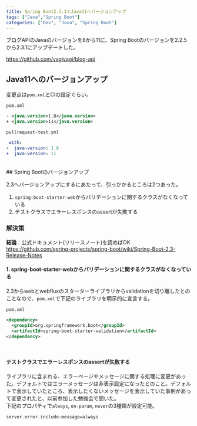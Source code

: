```yaml
---
title: Spring Boot2.3.1とJava11へバージョンアップ
tags: ["Java","Spring Boot"]
categories: ["Dev", "Java", "Spring Boot"]
---
```


ブログAPIのJavaのバージョンを8から11に、Spring Bootのバージョンを2.2.5から2.3.1にアップデートした。

https://github.com/vagivagi/blog-api

## Java11へのバージョンアップ

変更点は`pom.xml`とCIの設定ぐらい。

`pom.xml`
``` xml
- <java.version>1.8</java.version>
+ <java.version>11</java.version>
```
`pullrequest-test.yml`
``` yml
 with:
-  java-version: 1.8
+  java-version: 11
```

<br>
## Spring Bootのバージョンアップ

2.3へバージョンアップにするにあたって、引っかかるところは2つあった。

1. `spring-boot-starter-web`からバリデーションに関するクラスがなくなっている
2. テストクラスでエラーレスポンスのassertが失敗する

### 解決策

__結論__：公式ドキュメント(リリースノート)を読めばOK
https://github.com/spring-projects/spring-boot/wiki/Spring-Boot-2.3-Release-Notes

#### 1. spring-boot-starter-webからバリデーションに関するクラスがなくなっている

2.3からwebとwebfluxのスターターライブラリからvalidationを切り離したとのことなので、`pom.xml`で下記のライブラリを明示的に宣言する。

`pom.xml`
``` xml
<dependency>
  <groupId>org.springframework.boot</groupId>
  <artifactId>spring-boot-starter-validation</artifactId>
</dependency>
```
<br>

#### テストクラスでエラーレスポンスのassertが失敗する

ライブラリに含まれる、エラーページやメッセージに関する処理に変更があった。デフォルトではエラーメッセージは非表示設定になったとのこと。デフォルトで表示していたところ、表示したくないメッセージを表示していた事例があって変更されたと、以前参加した勉強会で聞いた。  
下記のプロパティで`always`, `on-param`, `never`の3種類が設定可能。

``` properties
server.error.include-message=always
```
